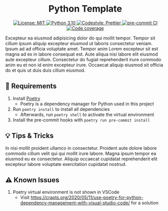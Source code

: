<h1 align="center">
  Python Template
</h1>

<!-- TODO: Add codecov badge -->

<div align="center">
  <a href="https://github.com/felixhoffmnn/python_template">
    <img src="https://img.shields.io/github/license/felixhoffmnn/python_template"
      alt="License: MIT" />
  </a>

  <a href="https://www.python.org/downloads/release/python-3100/">
    <img src="https://img.shields.io/badge/python-3.10-blue.svg"
      alt="Python 3.10" />
  </a>

  <a href="https://github.com/prettier/prettier">
    <img src="https://img.shields.io/badge/code_style-prettier-ff69b4.svg?style=flat-square"
      alt="Codestyle: Prettier" />
  </a>

  <!-- <a href="https://github.com/pre-commit/pre-commit">
    <img src="https://img.shields.io/badge/pre--commit-enabled-brightgreen?logo=pre-commit&logoColor=white"
      alt="pre-commit" />
  </a> -->

  <a href="https://results.pre-commit.ci/latest/github/felixhoffmnn/python_template/main">
    <img src="https://results.pre-commit.ci/badge/github/felixhoffmnn/python_template/main.svg"
      alt="pre-commit CI" />
  </a>

  <a href="https://codecov.io/gh/felixhoffmnn/python_template" >
    <img src="https://codecov.io/gh/felixhoffmnn/python_template/branch/main/graph/badge.svg?token=XV1JGI8GUM" alt="Code coverage"/>
  </a>
</div>

<!-- TODO: Edit paragraph -->

Excepteur ea eiusmod adipisicing dolor do qui mollit tempor. Tempor sit cillum ipsum aliquip excepteur eiusmod ut laboris consectetur veniam. Ipsum ad ad officia voluptate amet. Tempor anim Lorem excepteur sit est magna ad ex in labore consequat est. Aute aliqua nisi labore elit eiusmod aute excepteur cillum. Consectetur do fugiat reprehenderit irure commodo anim eu et non id enim excepteur irure. Occaecat aliquip eiusmod sit officia do et quis ut duis duis cillum eiusmod.

## :handshake: Requirements

1. Install [Poetry](https://python-poetry.org/docs/#installation)
   - Poetry is a dependency manager for Python used in this project
2. Run `poetry install` to install all dependencies
   - Afterwards, run `poetry shell` to activate the virtual environment
3. Install the pre-commit hooks with `poetry run pre-commit install`

## :bulb: Tips & Tricks

<!-- TODO: Add GitHub instructions for branch protection, versioning, and templates -->

<!-- TODO: Instruction on codecov, pre-commit, and codeql -->

<!-- TODO: Deployment methods for Mkdocs -->

In nisi mollit proident ullamco in consectetur. Proident aute dolore labore commodo cillum velit qui qui mollit irure labore. Magna ipsum tempor ea eiusmod eu ex consectetur. Aliquip occaecat cupidatat reprehenderit elit excepteur labore voluptate exercitation cupidatat nostrud.

## :warning: Known Issues

1. Poetry virtual environment is not shown in VSCode
   - Visit https://crapts.org/2020/05/11/use-poetry-for-python-dependency-management-with-visual-studio-code/ for a solution
